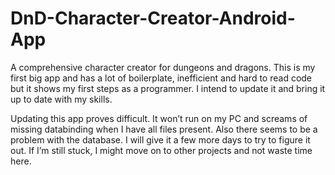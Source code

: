 # DnD-Character-Creator-Android-App
 A comprehensive character creator for dungeons and dragons.
 This is my first big app and has a lot of boilerplate, inefficient
 and hard to read code but it shows my first steps as a programmer.
 I intend to update it and bring it up to date with my skills.

Updating this app proves difficult. 
It won’t run on my PC and screams of missing databinding when I have all files present.
Also there seems to be a problem with the database.
I will give it a few more days to try to figure it out.
If I’m still stuck, I might move on to other projects and not waste time here.
